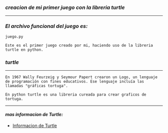### *creacion de mi primer juego con la libreria turtle*
---
### *El archivo funcional del juego es:*
```
juego.py
```
```
Este es el primer juego creado por mi, haciendo uso de la libreria turtle en python.
```
### *turtle*
---
```
En 1967 Wally Feurzeig y Seymour Papert crearon un Logo, un lenguaje de programación con fines educativos. Ese lenguaje incluía las llamadas "gráficas tortuga". 

En python turtle es una libreria cureada para crear graficos de tortuga. 
``` 
---
#### *mas informacion de Turtle:*
- [Informacion de Turtle](https://www.mclibre.org/consultar/python/lecciones/python-turtle-1.html#:~:text=el%20m%C3%B3dulo%20turtle.-,El%20m%C3%B3dulo%20turtle,las%20llamadas%20%22gr%C3%A1ficas%20tortuga%22.&text=Python%20incluye%20un%20m%C3%B3dulo%20llamado,permite%20crear%20gr%C3%A1ficos%20de%20tortuga.)


